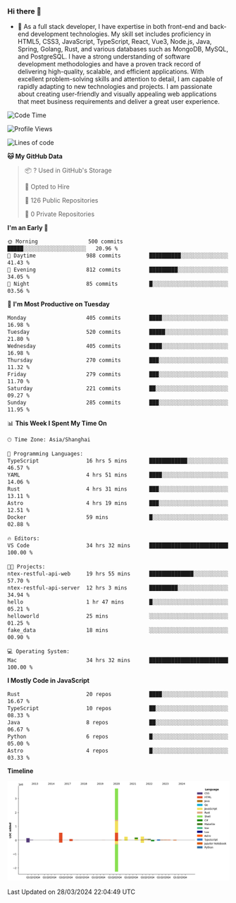 ### Hi there 👋

- 🌱 As a full stack developer, I have expertise in both front-end and back-end development technologies. My skill set includes proficiency in HTML5, CSS3, JavaScript, TypeScript, React, Vue3, Node.js, Java, Spring, Golang, Rust, and various databases such as MongoDB, MySQL, and PostgreSQL. I have a strong understanding of software development methodologies and have a proven track record of delivering high-quality, scalable, and efficient applications. With excellent problem-solving skills and attention to detail, I am capable of rapidly adapting to new technologies and projects. I am passionate about creating user-friendly and visually appealing web applications that meet business requirements and deliver a great user experience.

<!--START_SECTION:waka-->
![Code Time](http://img.shields.io/badge/Code%20Time-1%2C306%20hrs%2021%20mins-blue)

![Profile Views](http://img.shields.io/badge/Profile%20Views-0-blue)

![Lines of code](https://img.shields.io/badge/From%20Hello%20World%20I%27ve%20Written-5.6%20million%20lines%20of%20code-blue)

**🐱 My GitHub Data** 

> 📦 ? Used in GitHub's Storage 
 > 
> 💼 Opted to Hire
 > 
> 📜 126 Public Repositories 
 > 
> 🔑 0 Private Repositories 
 > 
**I'm an Early 🐤** 

```text
🌞 Morning                500 commits         █████░░░░░░░░░░░░░░░░░░░░   20.96 % 
🌆 Daytime                988 commits         ██████████░░░░░░░░░░░░░░░   41.43 % 
🌃 Evening                812 commits         █████████░░░░░░░░░░░░░░░░   34.05 % 
🌙 Night                  85 commits          █░░░░░░░░░░░░░░░░░░░░░░░░   03.56 % 
```
📅 **I'm Most Productive on Tuesday** 

```text
Monday                   405 commits         ████░░░░░░░░░░░░░░░░░░░░░   16.98 % 
Tuesday                  520 commits         █████░░░░░░░░░░░░░░░░░░░░   21.80 % 
Wednesday                405 commits         ████░░░░░░░░░░░░░░░░░░░░░   16.98 % 
Thursday                 270 commits         ███░░░░░░░░░░░░░░░░░░░░░░   11.32 % 
Friday                   279 commits         ███░░░░░░░░░░░░░░░░░░░░░░   11.70 % 
Saturday                 221 commits         ██░░░░░░░░░░░░░░░░░░░░░░░   09.27 % 
Sunday                   285 commits         ███░░░░░░░░░░░░░░░░░░░░░░   11.95 % 
```


📊 **This Week I Spent My Time On** 

```text
🕑︎ Time Zone: Asia/Shanghai

💬 Programming Languages: 
TypeScript               16 hrs 5 mins       ████████████░░░░░░░░░░░░░   46.57 % 
YAML                     4 hrs 51 mins       ████░░░░░░░░░░░░░░░░░░░░░   14.06 % 
Rust                     4 hrs 31 mins       ███░░░░░░░░░░░░░░░░░░░░░░   13.11 % 
Astro                    4 hrs 19 mins       ███░░░░░░░░░░░░░░░░░░░░░░   12.51 % 
Docker                   59 mins             █░░░░░░░░░░░░░░░░░░░░░░░░   02.88 % 

🔥 Editors: 
VS Code                  34 hrs 32 mins      █████████████████████████   100.00 % 

🐱‍💻 Projects: 
ntex-restful-api-web     19 hrs 55 mins      ██████████████░░░░░░░░░░░   57.70 % 
ntex-restful-api-server  12 hrs 3 mins       █████████░░░░░░░░░░░░░░░░   34.94 % 
hello                    1 hr 47 mins        █░░░░░░░░░░░░░░░░░░░░░░░░   05.21 % 
helloworld               25 mins             ░░░░░░░░░░░░░░░░░░░░░░░░░   01.25 % 
fake_data                18 mins             ░░░░░░░░░░░░░░░░░░░░░░░░░   00.90 % 

💻 Operating System: 
Mac                      34 hrs 32 mins      █████████████████████████   100.00 % 
```

**I Mostly Code in JavaScript** 

```text
Rust                     20 repos            ████░░░░░░░░░░░░░░░░░░░░░   16.67 % 
TypeScript               10 repos            ██░░░░░░░░░░░░░░░░░░░░░░░   08.33 % 
Java                     8 repos             ██░░░░░░░░░░░░░░░░░░░░░░░   06.67 % 
Python                   6 repos             █░░░░░░░░░░░░░░░░░░░░░░░░   05.00 % 
Astro                    4 repos             █░░░░░░░░░░░░░░░░░░░░░░░░   03.33 % 
```



**Timeline**

![Lines of Code chart](https://raw.githubusercontent.com/elton/elton/main/assets/bar_graph.png)


 Last Updated on 28/03/2024 22:04:49 UTC
<!--END_SECTION:waka-->

<!--
**elton/elton** is a ✨ _special_ ✨ repository because its `README.md` (this file) appears on your GitHub profile.

Here are some ideas to get you started:

- 🔭 I’m currently working on ...
- 🌱 I’m currently learning ...
- 👯 I’m looking to collaborate on ...
- 🤔 I’m looking for help with ...
- 💬 Ask me about ...
- 📫 How to reach me: ...
- 😄 Pronouns: ...
- ⚡ Fun fact: ...
-->
